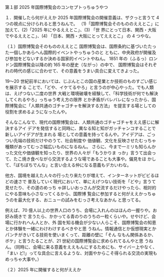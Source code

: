 第１部 2025 年国際博覧会のコンセプトっちゅうやつ

１．開催したら何がええか 
 2025 年国際博覧会の開催意義は、ザクっと言うて 4 つの視点に分けられると思うねんで。 
（1)「国際博覧会そのもののええとこ」に加えて、(2)「2025 年にやるええとこ」、(3) 「世 
界にとって日本、関西・大阪でやるええとこ」、(4) 「日本、関西・大阪にとってええとこ」 
の 4 つやな。

（１）国際博覧会そのもののええとこ 
 国際博覧会は、国際条約に基づいたたった一個しかあらへん国際的イベントやっちゅうのと 
ともに、中央政府が開催及び参加をどないするか決める国家的イベントやねん。 
 1851 年の（ふるっ）ロンドン国際博覧会以降の約 165 年の歴史（ながっ）の中で、 
国際博覧会はそれぞれの時代の感じに合わせて、その意義をうまい具合に変えてきよった。

 19〜20 世紀前半においては、じぶんとこの国の産業とか技術のものすごい感じを展示する 
ことで、「どや、イケてるやろ」と言うのが中心やった。でも人類は、えげつない二度の世界 
大戦と環境破壊を経験して、「科学技術が何でも解決してくれるやろ」っちゅう考え方の限界 
とか矛盾がバレバレになったから、国際博覧会に「人類共通のゴチャゴチャを解決する方法」 
を提言する場としての役割を求めるようになったんや。

 そんなこんなで、現代の国際博覧会は、人類共通のゴチャゴチャをええ感じに解決するアイ 
デアを発信すると同時に、異なる知と知がガッチャンコすることで新しいアイデアが生まれる 
場としての意義を持ってるんや。アイデアは、ごっつい先端の技術だけやのうて、社会制度や 
価値観、文化を反映させたむっちゃ種類があってむっさ幅広いものになるねん。 
 さらに、今まで一ミリも知らんかった文化や価値観を知ったり、世界の人々が「もうかりま 
っか」言うて出会って、たこ焼き食べながら交流するような場であることも大事や。偏見をほ 
かして、「ぼちぼちでんな」と言い合える仲になる意義もデカいわな。

 他方、国境を越えた人々の行ったり来たりが増えて、インターネットがビビるほどの速さで 
普及していく現代において、単にえげつない技術を「どや」言うて見せたり、その道のめっち 
ゃ詳しいおっさんが交流するだけやったら、相対的にやる意味も小さなってくるから、国際博 
覧会に参加すると何がええかっちゅうのを最大化する、おニューの試みをむっさ考えなあかん 
と思ってる。

例えば、70 億人以上の世界人口のうち、会場に入れんのはほんの一握りや。お好み焼きで 
言うたら、かかってる青のりのうちの一粒くらいや。せやけど、会場に行かれへん人とか、外 
国を知る機会が少ない人らこそ、国際博覧会の知恵とか体験を一緒にわけわけするべきやと思 
うねん。情報通信とか仮想現実とかパンチがきいてる技術を使いまくって、距離の壁に「そん 
なもん関係あるか、ボケ」と言うたることが、21 世紀の国際博覧会に求められてるんやと思 
うねん。（同時に、会場に来る意義をええもんにするためにも、サイバー上やなく、「まい 
ど!」ってな具合に言えるような、対面やからこそ得られる交流の実現もめっちゃ大事や。）

（２）2025 年に開催すると何がええか
